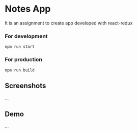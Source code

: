 # Notes App

It is an assignment to create app developed with react-redux

### For development

```npm run start```

### For production

```npm run build```

## Screenshots

...

## Demo

...